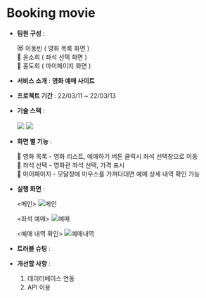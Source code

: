 # Booking movie 

* **팀원 구성** :

  😻 이동빈 ( 영화 목록 화면 )<br>
  🐰 윤소희 ( 좌석 선택 화면 )<br>
  🐶 홍도희 ( 마이페이지 화면 )<br>
  
* **서비스 소개** : **영화 예매 사이트**

* **프로젝트 기간** : 22/03/11 ~ 22/03/13

* **기술 스택** : <br><br>
  <img src="https://img.shields.io/badge/react-61DAFB?style=for-the-badge&logo=react&logoColor=black"> 
  <img src="https://img.shields.io/badge/CSS-1572B6?style=for-the-badge&logo=CSS3&logoColor=white"/>   
 
* **화면 별 기능** :

  📢 영화 목록 - 영화 리스트, 예매하기 버튼 클릭시 좌석 선택창으로 이동<br>
  🔎 좌석 선택 - 영화관 좌석 선택, 가격 표시<br>
  👀 마이페이지 - 모달창에 마우스를 가져다대면 예매 상세 내역 확인 가능
 
  
* **실행 화면** :

  <메인>
  ![메인](https://user-images.githubusercontent.com/78744630/158072442-742e80dc-50ca-4df0-8f07-808a979c8746.png)

  <좌석 예매>
  ![예매](https://user-images.githubusercontent.com/78744630/158072480-3ffa9b70-08de-4e85-a382-575c524b9976.png)

  <예매 내역 확인>
  ![예매내역](https://user-images.githubusercontent.com/78744630/158072501-f3764637-4362-4fee-8060-ed8437be6ba7.png)

 
* **트러블 슈팅** :

* **개선할 사항** :

  1. 데이터베이스 연동
  2. API 이용

